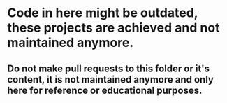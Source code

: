 # Code in here might be outdated, these projects are  achieved and not maintained anymore.
## Do not make pull requests to this folder or it's content, it is not maintained anymore and only here for reference or educational purposes.